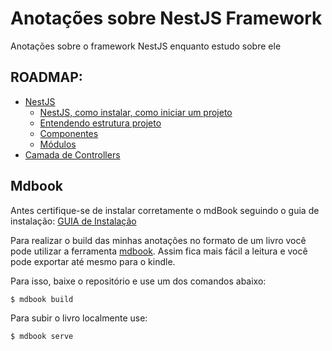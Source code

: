 # Anotações sobre NestJS Framework

Anotações sobre o framework NestJS enquanto estudo sobre ele

## ROADMAP:

- [NestJS](./src/nestjs.md)
  - [NestJS, como instalar, como iniciar um projeto](./src/0_introdutorio/inicio-nestjs.md)
  - [Entendendo estrutura projeto](./src/0_introdutorio/entendendo-estrutura-projeto.md)
  - [Componentes](./src/0_introdutorio/componentes.md)
  - [Módulos](./src/0_introdutorio/modulos.md)
- [Camada de Controllers]()

## Mdbook

Antes certifique-se de instalar corretamente o mdBook seguindo o guia de instalação: [GUIA de Instalação](https://rust-lang.github.io/mdBook/guide/installation.html)

Para realizar o build das minhas anotações no formato de um livro você pode utilizar a ferramenta [mdbook](https://rust-lang.github.io/mdBook/). Assim fica mais fácil a leitura e você pode exportar até mesmo para o kindle.

Para isso, baixe o repositório e use um dos comandos abaixo:

```sh
$ mdbook build
```

Para subir o livro localmente use:

```sh
$ mdbook serve
```
